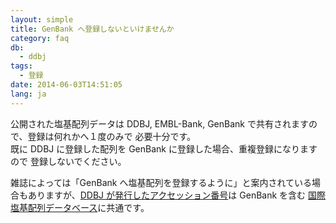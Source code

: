 ```yaml
---
layout: simple
title: GenBank へ登録しないといけませんか
category: faq
db:
  - ddbj
tags: 
  - 登録
date: 2014-06-03T14:51:05
lang: ja
---
```




<p>公開された塩基配列データは DDBJ, EMBL-Bank, GenBank で共有されますので、登録は何れかへ１度のみで 必要十分です。 <br>既に DDBJ に登録した配列を GenBank に登録した場合、重複登録になりますので 登録しないでください。</p><p>雑誌によっては「GenBank へ塩基配列を登録するように」と案内されている場合もありますが、<a href="/documents/accessions.html">DDBJ が発行したアクセッション番号</a>は GenBank を含む <a href="/about/insdc.html">国際塩基配列データベース</a>に共通です。 </p>
